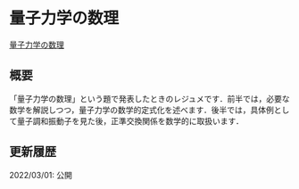 # 量子力学の数理

[量子力学の数理](files/qm-intro-20220301.pdf)

## 概要

「量子力学の数理」という題で発表したときのレジュメです．前半では，必要な数学を解説しつつ，量子力学の数学的定式化を述べます．後半では，具体例として量子調和振動子を見た後，正準交換関係を数学的に取扱います．

## 更新履歴

2022/03/01: 公開
